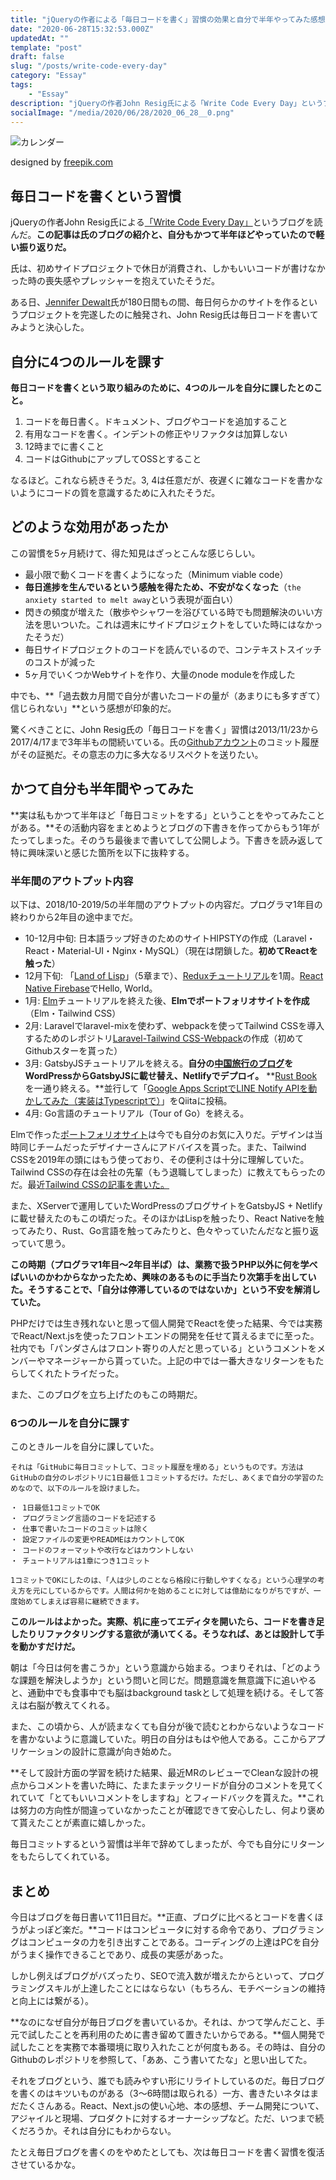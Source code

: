 ```yaml
---
title: "jQueryの作者による「毎日コードを書く」習慣の効果と自分で半年やってみた感想"
date: "2020-06-28T15:32:53.000Z"
updatedAt: ""
template: "post"
draft: false
slug: "/posts/write-code-every-day"
category: "Essay"
tags:
    - "Essay"
description: "jQueryの作者John Resig氏による「Write Code Every Day」というブログを読んだ。初めはサイドプロジェクトで休日が消費され、しかもいいコードが書けなかった時の喪失感やプレッシャーを抱えていたそうだ。ある日、Jennifer Dewalt氏が180日間もの間、毎日何らかのサイトを作るというプロジェクトを完遂したのに触発され、毎日コードを書いてみようと決心したそうだ。"
socialImage: "/media/2020/06/28/2020_06_28__0.png"
---
```


![カレンダー](/media/2020/06/28/2020_06_28__0.png)

designed by [freepik.com](https://stories.freepik.com/)

## 毎日コードを書くという習慣
jQueryの作者John Resig氏による[「Write Code Every Day」](https://johnresig.com/blog/write-code-every-day/)というブログを読んだ。**この記事は氏のブログの紹介と、自分もかつて半年ほどやっていたので軽い振り返りだ。**

氏は、初めサイドプロジェクトで休日が消費され、しかもいいコードが書けなかった時の喪失感やプレッシャーを抱えていたそうだ。

ある日、[Jennifer Dewalt](https://jenniferdewalt.com/)氏が180日間もの間、毎日何らかのサイトを作るというプロジェクトを完遂したのに触発され、John Resig氏は毎日コードを書いてみようと決心した。

## 自分に4つのルールを課す
**毎日コードを書くという取り組みのために、4つのルールを自分に課したとのこと。**

1. コードを毎日書く。ドキュメント、ブログやコードを追加すること
2. 有用なコードを書く。インデントの修正やリファクタは加算しない
3. 12時までに書くこと
4. コードはGithubにアップしてOSSとすること

なるほど。これなら続きそうだ。3, 4は任意だが、夜遅くに雑なコードを書かないようにコードの質を意識するために入れたそうだ。

## どのような効用があったか
この習慣を5ヶ月続けて、得た知見はざっとこんな感じらしい。

- 最小限で動くコードを書くようになった（Minimum viable code）
- **毎日進捗を生んでいるという感触を得たため、不安がなくなった**（`the anxiety started to melt away`という表現が面白い）
- 閃きの頻度が増えた（散歩やシャワーを浴びている時でも問題解決のいい方法を思いついた。これは週末にサイドプロジェクトをしていた時にはなかったそうだ）
- 毎日サイドプロジェクトのコードを読んでいるので、コンテキストスイッチのコストが減った
- 5ヶ月でいくつかWebサイトを作り、大量のnode moduleを作成した

中でも、**「過去数カ月間で自分が書いたコードの量が（あまりにも多すぎて）信じられない」**という感想が印象的だ。

驚くべきことに、John Resig氏の「毎日コードを書く」習慣は2013/11/23から2017/4/17まで3年半もの間続いている。氏の[Githubアカウント](https://github.com/jeresig)のコミット履歴がその証拠だ。その意志の力に多大なるリスペクトを送りたい。

## かつて自分も半年間やってみた
**実は私もかつて半年ほど「毎日コミットをする」ということをやってみたことがある。**その活動内容をまとめようとブログの下書きを作ってからもう1年がたってしまった。そのうち最後まで書いてして公開しよう。下書きを読み返して特に興味深いと感じた箇所を以下に抜粋する。

### 半年間のアウトプット内容
以下は、2018/10-2019/5の半年間のアウトプットの内容だ。プログラマ1年目の終わりから2年目の途中までだ。

- 10-12月中旬: 日本語ラップ好きのためのサイトHIPSTYの作成（Laravel・React・Material-UI・Nginx・MySQL）（現在は閉鎖した。**初めてReactを触った**）
- 12月下旬: 「[Land of Lisp](https://amzn.to/2YG3Wf6)」（5章まで）、[Reduxチュートリアル](https://redux.js.org/basics/example)を1周。[React Native Firebase](https://github.com/invertase/react-native-firebase)でHello, World。
- 1月: [Elm](https://guide.elm-lang.org/)チュートリアルを終えた後、**Elmでポートフォリオサイトを作成**（Elm・Tailwind CSS）
- 2月: Laravelでlaravel-mixを使わず、webpackを使ってTailwind CSSを導入するためのレポジトリ[Laravel-Tailwind CSS-Webpack](https://github.com/KushibikiMashu/laravel-tailwindcss-webpack)の作成（初めてGithubスターを貰った）
- 3月: GatsbyJSチュートリアルを終える。**自分の[中国旅行のブログ](https://ccculture.net/)をWordPressからGatsbyJSに載せ替え、Netlifyでデプロイ。** **[Rust Book](https://doc.rust-jp.rs/book/second-edition/)を一通り終える。**並行して「[Google Apps ScriptでLINE Notify APIを動かしてみた（実装はTypescriptで）](https://qiita.com/Panda_Program/items/c0cc22049da49a306a6e)」をQiitaに投稿。
- 4月: Go言語のチュートリアル（Tour of Go）を終える。

Elmで作った[ポートフォリオサイト](https://kushibikimashu.github.io/portfolio/)は今でも自分のお気に入りだ。デザインは当時同じチームだったデザイナーさんにアドバイスを貰った。また、Tailwind CSSを2019年の頭にはもう使っており、その便利さは十分に理解していた。Tailwind CSSの存在は会社の先輩（もう退職してしまった）に教えてもらったのだ。最近[Tailwind CSSの記事を書いた。](/posts/recommend-developers-use-tailwind-css)

また、XServerで運用していたWordPressのブログサイトをGatsbyJS + Netlifyに載せ替えたのもこの頃だった。そのほかはLispを触ったり、React Nativeを触ってみたり、Rust、Go言語を触ってみたりと、色々やっていたんだなと振り返っていて思う。

**この時期（プログラマ1年目〜2年目半ば）は、業務で扱うPHP以外に何を学べばいいのかわからなかったため、興味のあるものに手当たり次第手を出していた。そうすることで、「自分は停滞しているのではないか」という不安を解消していた。**

PHPだけでは生き残れないと思って個人開発でReactを使った結果、今では実務でReact/Next.jsを使ったフロントエンドの開発を任せて貰えるまでに至った。社内でも「パンダさんはフロント寄りの人だと思っている」というコメントをメンバーやマネージャーから貰っていた。上記の中では一番大きなリターンをもたらしてくれたトライだった。

また、このブログを立ち上げたのもこの時期だ。

### 6つのルールを自分に課す
このときルールを自分に課していた。

```
それは「GitHubに毎日コミットして、コミット履歴を埋める」というものです。方法はGitHubの自分のレポジトリに1日最低１コミットするだけ。ただし、あくまで自分の学習のためなので、以下のルールを設けました。

・ 1日最低1コミットでOK
・ プログラミング言語のコードを記述する
・ 仕事で書いたコードのコミットは除く
・ 設定ファイルの変更やREADMEはカウントしてOK
・ コードのフォーマットや改行などはカウントしない
・ チュートリアルは1章につき1コミット

1コミットでOKにしたのは、「人は少しのことなら格段に行動しやすくなる」という心理学の考え方を元にしているからです。人間は何かを始めることに対しては億劫になりがちですが、一度始めてしまえば容易に継続できます。
```

**このルールはよかった。実際、机に座ってエディタを開いたら、コードを書き足したりリファクタリングする意欲が湧いてくる。そうなれば、あとは設計して手を動かすだけだ。**

朝は「今日は何を書こうか」という意識から始まる。つまりそれは、「どのような課題を解決しようか」という問いと同じだ。問題意識を無意識下に追いやると、通勤中でも食事中でも脳はbackground taskとして処理を続ける。そして答えは右脳が教えてくれる。

また、この頃から、人が読まなくても自分が後で読むとわからないようなコードを書かないように意識していた。明日の自分はもはや他人である。ここからアプリケーションの設計に意識が向き始めた。

**そして設計方面の学習を続けた結果、最近MRのレビューでCleanな設計の視点からコメントを書いた時に、たまたまテックリードが自分のコメントを見てくれていて「とてもいいコメントをしますね」とフィードバックを貰えた。**これは努力の方向性が間違っていなかったことが確認できて安心したし、何より褒めて貰えたことが素直に嬉しかった。

毎日コミットするという習慣は半年で辞めてしまったが、今でも自分にリターンをもたらしてくれている。

## まとめ
今日はブログを毎日書いて11日目だ。**正直、ブログに比べるとコードを書くほうがよっぽど楽だ。**コードはコンピュータに対する命令であり、プログラミングはコンピュータの力を引き出すことである。コーディングの上達はPCを自分がうまく操作できることであり、成長の実感があった。

しかし例えばブログがバズったり、SEOで流入数が増えたからといって、プログラミングスキルが上達したことにはならない（もちろん、モチベーションの維持と向上には繋がる）。

**なのになぜ自分が毎日ブログを書いているか。それは、かつて学んだこと、手元で試したことを再利用のために書き留めて置きたいからである。**個人開発で試したことを実務で本番環境に取り入れたことが何度もある。その時は、自分のGithubのレポジトリを参照して、「ああ、こう書いてたな」と思い出してた。

それをブログという、誰でも読みやすい形にリライトしているのだ。毎日ブログを書くのはキツいものがある（3〜6時間は取られる）一方、書きたいネタはまだたくさんある。React、Next.jsの使い心地、本の感想、チーム開発について、アジャイルと現場、プロダクトに対するオーナーシップなど。ただ、いつまで続くだろうか。それは自分にもわからない。

たとえ毎日ブログを書くのをやめたとしても、次は毎日コードを書く習慣を復活させているかな。
